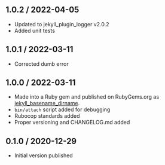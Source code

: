 ## 1.0.2 / 2022-04-05
  * Updated to jekyll_plugin_logger v2.0.2
  * Added unit tests

## 1.0.1 / 2022-03-11
  * Corrected dumb error

## 1.0.0 / 2022-03-11
  * Made into a Ruby gem and published on RubyGems.org as [jekyll_basename_dirname](https://rubygems.org/gems/jekyll_basename_dirname).
  * `bin/attach` script added for debugging
  * Rubocop standards added
  * Proper versioning and CHANGELOG.md added

## 0.1.0 / 2020-12-29
  * Initial version published
